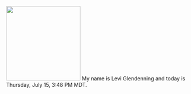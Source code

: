 <img src="https://www.planetware.com/wpimages/2020/02/colorado-denver-to-boulder-best-ways-to-get-there-by-car.jpg" width="200" length="900"/>
My name is Levi Glendenning  and today is Thursday, July 15, 3:48 PM MDT.
